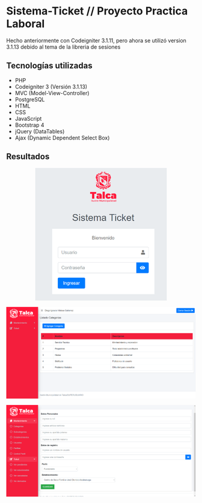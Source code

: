 # Sistema-Ticket // Proyecto Practica Laboral

Hecho anteriormente con Codeigniter 3.1.11, pero ahora se utilizó version 3.1.13 debido al tema de la libreria de sesiones

## Tecnologías utilizadas
- PHP
- Codeigniter 3 (Versión 3.1.13)
- MVC (Model-View-Controller)
- PostgreSQL
- HTML
- CSS
- JavaScript
- Bootstrap 4
- jQuery (DataTables)
- Ajax (Dynamic Dependent Select Box)

## Resultados
<p align="center">
  <img src="https://github.com/diegoivg98/Sistema-Ticket/blob/main/res/login.png" width="350" title="login">
</p>

<p align="center">
  <img src="https://github.com/diegoivg98/Sistema-Ticket/blob/main/res/dashboard.png" width="650" title="dashboard">
</p>

<p align="center">
  <img src="https://github.com/diegoivg98/Sistema-Ticket/blob/main/res/form.png" width="650" title="form">
</p>
